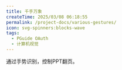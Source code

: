 ```yaml
---
title: 千手万象
createTime: 2025/03/08 06:18:55
permalink: /project-docs/various-gestures/
icon: svg-spinners:blocks-wave
tags:
  - PGuide OAuth
  - 计算机视觉
---
```


通过手势识别，控制PPT翻页。